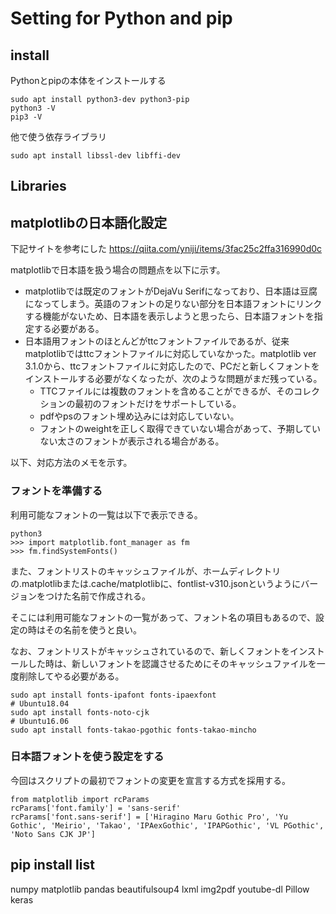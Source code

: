 # Setting for Python and pip

## install

Pythonとpipの本体をインストールする
```
sudo apt install python3-dev python3-pip
python3 -V
pip3 -V
```

他で使う依存ライブラリ
```
sudo apt install libssl-dev libffi-dev
```

## Libraries

## matplotlibの日本語化設定
下記サイトを参考にした
https://qiita.com/yniji/items/3fac25c2ffa316990d0c

matplotlibで日本語を扱う場合の問題点を以下に示す。
 - matplotlibでは既定のフォントがDejaVu Serifになっており、日本語は豆腐になってしまう。英語のフォントの足りない部分を日本語フォントにリンクする機能がないため、日本語を表示しようと思ったら、日本語フォントを指定する必要がある。
 - 日本語用フォントのほとんどがttcフォントファイルであるが、従来matplotlibではttcフォントファイルに対応していなかった。matplotlib ver 3.1.0から、ttcフォントファイルに対応したので、PCだと新しくフォントをインストールする必要がなくなったが、次のような問題がまだ残っている。
     - TTCファイルには複数のフォントを含めることができるが、そのコレクションの最初のフォントだけをサポートしている。
     - pdfやpsのフォント埋め込みには対応していない。
     - フォントのweightを正しく取得できていない場合があって、予期していない太さのフォントが表示される場合がある。

以下、対応方法のメモを示す。

### フォントを準備する
利用可能なフォントの一覧は以下で表示できる。
```
python3
>>> import matplotlib.font_manager as fm
>>> fm.findSystemFonts()
```

また、フォントリストのキャッシュファイルが、ホームディレクトリの.matplotlibまたは.cache/matplotlibに、fontlist-v310.jsonというようにバージョンをつけた名前で作成される。

そこには利用可能なフォントの一覧があって、フォント名の項目もあるので、設定の時はその名前を使うと良い。

なお、フォントリストがキャッシュされているので、新しくフォントをインストールした時は、新しいフォントを認識させるためにそのキャッシュファイルを一度削除してやる必要がある。

```
sudo apt install fonts-ipafont fonts-ipaexfont
# Ubuntu18.04
sudo apt install fonts-noto-cjk
# Ubuntu16.06
sudo apt install fonts-takao-pgothic fonts-takao-mincho
```

### 日本語フォントを使う設定をする
今回はスクリプトの最初でフォントの変更を宣言する方式を採用する。

```
from matplotlib import rcParams
rcParams['font.family'] = 'sans-serif'
rcParams['font.sans-serif'] = ['Hiragino Maru Gothic Pro', 'Yu Gothic', 'Meirio', 'Takao', 'IPAexGothic', 'IPAPGothic', 'VL PGothic', 'Noto Sans CJK JP']
```

## pip install list
numpy
matplotlib
pandas
beautifulsoup4
lxml
img2pdf
youtube-dl
Pillow
keras